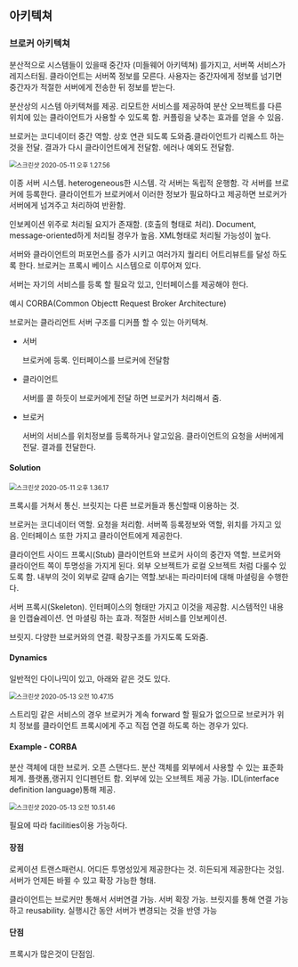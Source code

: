 ## 아키텍쳐

### 브로커 아키텍쳐

분산적으로 시스템들이 있을때 중간자 (미들웨어 아키텍쳐) 를가지고, 서버쪽 서비스가 레지스터됨. 클라이언트는 서버쪽 정보를 모른다. 사용자는 중간자에게 정보를 넘기면 중간자가 적절한 서버에게 전송한 뒤 정보를 받는다. 

분산상의 시스템 아키텍쳐를 제공. 리모트한 서비스를 제공하여 분산 오브젝트를 다른 위치에 있는 클라이언트가 사용할 수 있도록 함. 커플링을 낮추는 효과를 얻을 수 있음.

브로커는 코디네이터 중간 역할. 상호 연관 되도록 도와줌.클라이언트가 리퀘스트 하는 것을 전달. 결과가 다시 클라이언트에게 전달함. 에러나 예외도 전달함. 

<img src="/Users/gilwoongkang/School/2001-note/소아/image/스크린샷 2020-05-11 오후 1.27.56.png" alt="스크린샷 2020-05-11 오후 1.27.56" style="zoom:80%;" />

이종 서버 시스템. heterogeneous한 시스템. 각 서버는 독립적 운행함. 각 서버를 브로커에 등록한다. 클라이언트가 브로커에서 이러한 정보가 필요하다고 제공하면 브로커가 서버에게 넘겨주고 처리하여 반환함. 

인보케이션 위주로 처리될 요지가 존재함. (호출의 형태로 처리). Document, message-oriented하게 처리될 경우가 높음. XML형태로 처리될 가능성이 높다. 

서버와 클라이언트의 퍼포먼스를 증가 시키고 여러가지 퀄리티 어트리뷰트를 달성 하도록 한다. 브로커는 프록시 베이스 시스템으로 이루어져 있다. 

서버는 자기의 서비스를 등록 할 필요각 있고, 인터페이스를 제공해야 한다. 

예시 CORBA(Common Objectt Request Broker Architecture) 

브로커는 클라리언트 서버 구조를 디커플 할 수 있는 아키텍쳐.

- 서버

  브로커에 등록. 인터페이스를 브로커에 전달함

- 클라이언트

  서버를 콜 하듯이 브로커에게 전달 하면 브로커가 처리해서 줌.

- 브로커

  서버의 서비스를 위치정보를 등록하거나 알고있음. 클라이언트의 요청을 서버에게 전달. 결과를 전달한다.

#### Solution

<img src="/Users/gilwoongkang/School/2001-note/소아/image/스크린샷 2020-05-11 오후 1.36.17.png" alt="스크린샷 2020-05-11 오후 1.36.17" style="zoom:80%;" />

프록시를 거쳐서 통신. 브릿지는 다른 브로커들과 통신할때 이용하는 것. 

브로커는 코디네이터 역할. 요청을 처리함. 서버쪽 등록정보와 역할, 위치를 가지고 있음. 인터페이스 또한 가지고 클라이언트에게 제공한다. 

클라이언트 사이드 프록시(Stub) 클라이언트와 브로커 사이의 중간자 역할. 브로커와 클라이언트 쪽이 투명성을 가지게 된다. 외부 오브젝트가 로컬 오브젝트 처럼 다룰수 있도록 함. 내부의 것이 외부로 갈때 숨기는 역할.보내는 파라미터에 대해 마셜링을 수행한다. 

서버 프록시(Skeleton). 인터페이스의 형태만 가지고 이것을 제공함. 시스템적인 내용을 인캡슐레이션. 언 마셜링 하는 효과. 적절한 서비스를 인보케이션. 

브릿지. 다양한 브로커와의 연결. 확장구조를 가지도록 도와줌. 

#### Dynamics

일반적인 다이나믹이 있고, 아래와 같은 것도 있다.

<img src="image/스크린샷 2020-05-13 오전 10.47.15.png" alt="스크린샷 2020-05-13 오전 10.47.15" style="zoom:80%;" />

스트리밍 같은 서비스의 경우 브로커가 계속 forward 할 필요가 없으므로 브로커가 위치 정보를 클라이언트 프록시에게 주고 직접 연결 하도록 하는 경우가 있다. 

#### Example - CORBA

분산 객체에 대한 브로커. 오픈 스탠다드. 분산 객체를 외부에서 사용할 수 있는 표준화 체계. 플랫폼,랭귀지 인디펜던트 함. 외부에 있는 오브젝트 제공 가능. IDL(interface definition language)통해 제공. 

<img src="image/스크린샷 2020-05-13 오전 10.51.46.png" alt="스크린샷 2020-05-13 오전 10.51.46" style="zoom:80%;" />

필요에 따라 facilities이용 가능하다. 

#### 장점

로케이션 트랜스패런시. 어디든 투명성있게 제공한다는 것. 히든되게 제공한다는 것임. 서버가 언제든 바뀔 수 있고 확장 가능한 형태. 

클라이언트는 브로커만 통해서 서버연결 가능. 서버 확장 가능. 브릿지를 통해 연결 가능하고 reusability. 실행시간 동안 서버가 변경되는 것을 반영 가능

#### 단점

프록시가 많은것이 단점임. 